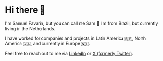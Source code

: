 # Hi there 🤙

I'm Samuel Favarin, but you can call me Sam 🙂
I'm from Brazil, but currently living in the Netherlands.

I have worked for companies and projects in Latin America 🇧🇷, North America 🇨🇦, and currently in Europe 🇳🇱. 

Feel free to reach out to me via [LinkedIn](https://www.linkedin.com/in/samuelbratifavarin/) or [X (formerly Twitter)](https://x.com/SamuelBFavarin).
